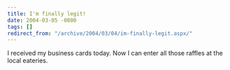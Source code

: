 ```yaml
---
title: I'm finally legit!
date: 2004-03-05 -0800
tags: []
redirect_from: "/archive/2004/03/04/im-finally-legit.aspx/"
---
```


I received my business cards today. Now I can enter all those raffles at
the local eateries.

